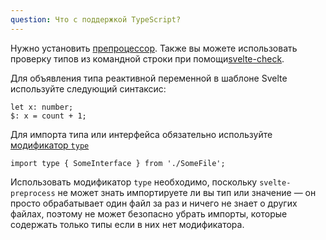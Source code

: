 ```yaml
---
question: Что с поддержкой TypeScript?
---
```


Нужно установить [препроцессор](https://github.com/sveltejs/svelte-preprocess). Также вы можете использовать проверку типов из командной строки при помощи[svelte-check](https://www.npmjs.com/package/svelte-check).

Для объявления типа реактивной переменной в шаблоне Svelte используйте следующий синтаксис:
```
let x: number;
$: x = count + 1;
```

Для импорта типа или интерфейса обязательно используйте [модификатор `type`](https://www.typescriptlang.org/docs/handbook/release-notes/typescript-3-8.html#type-only-imports-and-export)

```
import type { SomeInterface } from './SomeFile';
```

Использовать модификатор `type` необходимо, поскольку `svelte-preprocess` не может знать импортируете ли вы тип или значение — он просто обрабатывает один файл за раз и ничего не знает о других файлах, поэтому не может безопасно убрать импорты, которые содержать только типы если в них нет модификатора.